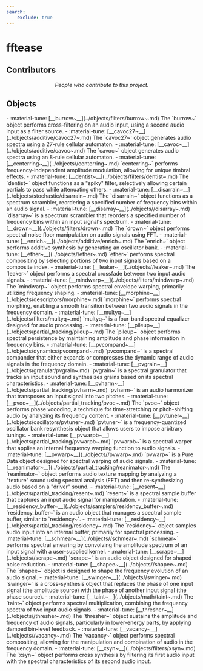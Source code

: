 ```yaml
---
search:
    exclude: true
---
```


# fftease

<h2>Contributors</h2>

<div id="libcontributors"></div>

<p align="center">
<i>People who contribute to this project.</i>
</p>

<script>
async function updateList() {
    let repoOwner = 'ericlyon';
    let repoName = 'pd-fftease';
    try {
        let res = await fetch(`https://api.github.com/repos/${repoOwner}/${repoName}/contributors`);
        let contributors = await res.json();
        let container = document.getElementById('libcontributors');
        contributors.forEach(user => {
            let link = document.createElement('a');
            link.href = `https://github.com/${user.login}`;
            link.target = '_blank';
            let img = document.createElement('img');
            img.src = `https://github.com/${user.login}.png?size=100`;
            img.alt = user.login;
            img.className = 'libavatar';
            link.appendChild(img);
            container.appendChild(link);
        });
    } catch(err) {
        console.error(err);
    }
}
updateList();
</script>

<h2>Objects</h2>

<div class="grid cards" markdown>
- :material-tune: [__burrow~__](../objects/filters/burrow~.md) The `burrow~` object performs cross-filtering on an audio input, using a second audio input as a filter source.
- :material-tune: [__cavoc27~__](../objects/additive/cavoc27~.md) The `cavoc27~` object generates audio spectra using a 27-rule cellular automaton.
- :material-tune: [__cavoc~__](../objects/additive/cavoc~.md) The `cavoc~` object generates audio spectra using an 8-rule cellular automaton.
- :material-tune: [__centerring~__](../objects//centerring~.md) `centerring~` performs frequency-independent amplitude modulation, allowing for unique timbral effects.
- :material-tune: [__dentist~__](../objects/filters/dentist~.md) The `dentist~` object functions as a "spiky" filter, selectively allowing certain partials to pass while attenuating others.
- :material-tune: [__disarrain~__](../objects/stochastic/disarrain~.md) The `disarrain~` object functions as a spectrum scrambler, reordering a specified number of frequency bins within an audio signal.
- :material-tune: [__disarray~__](../objects//disarray~.md) `disarray~` is a spectrum scrambler that reorders a specified number of frequency bins within an input signal's spectrum.
- :material-tune: [__drown~__](../objects/filters/drown~.md) The `drown~` object performs spectral noise floor manipulation on audio signals using FFT.
- :material-tune: [__enrich~__](../objects/additive/enrich~.md) The `enrich~` object performs additive synthesis by generating an oscillator bank.
- :material-tune: [__ether~__](../objects//ether~.md) `ether~` performs spectral compositing by selecting portions of two input signals based on a composite index.
- :material-tune: [__leaker~__](../objects//leaker~.md) The `leaker~` object performs a spectral crossfade between two input audio signals.
- :material-tune: [__mindwarp~__](../objects/filters/mindwarp~.md) The `mindwarp~` object performs spectral envelope warping, primarily utilizing frequency shaping.
- :material-tune: [__morphine~__](../objects/descriptors/morphine~.md) `morphine~` performs spectral morphing, enabling a smooth transition between two audio signals in the frequency domain.
- :material-tune: [__multyq~__](../objects/filters/multyq~.md) `multyq~` is a four-band spectral equalizer designed for audio processing.
- :material-tune: [__pileup~__](../objects/partial_tracking/pileup~.md) The `pileup~` object performs spectral persistence by maintaining amplitude and phase information in frequency bins.
- :material-tune: [__pvcompand~__](../objects/dynamics/pvcompand~.md) `pvcompand~` is a spectral compander that either expands or compresses the dynamic range of audio signals in the frequency domain.
- :material-tune: [__pvgrain~__](../objects/granular/pvgrain~.md) `pvgrain~` is a spectral granulator that tracks an input sound and synthesizes grains based on its spectral characteristics.
- :material-tune: [__pvharm~__](../objects/partial_tracking/pvharm~.md) `pvharm~` is an audio harmonizer that transposes an input signal into two pitches.
- :material-tune: [__pvoc~__](../objects/partial_tracking/pvoc~.md) The `pvoc~` object performs phase vocoding, a technique for time-stretching or pitch-shifting audio by analyzing its frequency content.
- :material-tune: [__pvtuner~__](../objects/oscillators/pvtuner~.md) `pvtuner~` is a frequency-quantized oscillator bank resynthesis object that allows users to impose arbitrary tunings.
- :material-tune: [__pvwarpb~__](../objects/partial_tracking/pvwarpb~.md) `pvwarpb~` is a spectral warper that applies an internal frequency warping function to audio signals.
- :material-tune: [__pvwarp~__](../objects//pvwarp~.md) `pvwarp~` is a Pure Data object designed for spectral warping of audio signals.
- :material-tune: [__reanimator~__](../objects/partial_tracking/reanimator~.md) The `reanimator~` object performs audio texture mapping by analyzing a "texture" sound using spectral analysis (FFT) and then re-synthesizing audio based on a "driver" sound.
- :material-tune: [__resent~__](../objects/partial_tracking/resent~.md) `resent~` is a spectral sample buffer that captures an input audio signal for manipulation.
- :material-tune: [__residency_buffer~__](../objects/samplers/residency_buffer~.md) `residency_buffer~` is an audio object that manages a spectral sample buffer, similar to `residency~`.
- :material-tune: [__residency~__](../objects/partial_tracking/residency~.md) The `residency~` object samples audio input into an internal buffer, primarily for spectral processing.
- :material-tune: [__schmear~__](../objects//schmear~.md) `schmear~` performs spectral smearing by convolving the amplitude spectrum of an input signal with a user-supplied kernel.
- :material-tune: [__scrape~__](../objects//scrape~.md) `scrape~` is an audio object designed for shaped noise reduction.
- :material-tune: [__shapee~__](../objects//shapee~.md) The `shapee~` object is designed to shape the frequency evolution of an audio signal.
- :material-tune: [__swinger~__](../objects//swinger~.md) `swinger~` is a cross-synthesis object that replaces the phase of one input signal (the amplitude source) with the phase of another input signal (the phase source).
- :material-tune: [__taint~__](../objects/math/taint~.md) The `taint~` object performs spectral multiplication, combining the frequency spectra of two input audio signals.
- :material-tune: [__thresher~__](../objects//thresher~.md) The `thresher~` object sustains the amplitude and frequency of audio signals, particularly in lower-energy parts, by applying damped bin-level feedback.
- :material-tune: [__vacancy~__](../objects//vacancy~.md) The `vacancy~` object performs spectral compositing, allowing for the manipulation and combination of audio in the frequency domain.
- :material-tune: [__xsyn~__](../objects/filters/xsyn~.md) The `xsyn~` object performs cross synthesis by filtering its first audio input with the spectral characteristics of its second audio input.
</div>